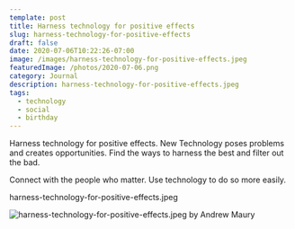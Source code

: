 ```yaml
---
template: post
title: Harness technology for positive effects
slug: harness-technology-for-positive-effects
draft: false
date: 2020-07-06T10:22:26-07:00
image: /images/harness-technology-for-positive-effects.jpeg
featuredImage: /photos/2020-07-06.png
category: Journal
description: harness-technology-for-positive-effects.jpeg
tags:
  - technology
  - social
  - birthday
---
```

Harness technology for positive effects. New Technology poses problems and creates opportunities. Find the ways to harness the best and filter out the bad.

Connect with the people who matter. Use technology to do so more easily.

harness-technology-for-positive-effects.jpeg

![harness-technology-for-positive-effects.jpeg by Andrew Maury](/images/harness-technology-for-positive-effects.jpeg)
